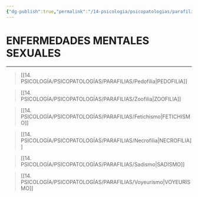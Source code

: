 ```yaml
---
{"dg-publish":true,"permalink":"/14-psicologia/psicopatologias/parafilias/parafilias/","tags":["Psicología","Teoría","Complemento"]}
---
```


# ENFERMEDADES MENTALES SEXUALES
---

>[[14. PSICOLOGÍA/PSICOPATOLOGÍAS/PARAFILIAS/Pedofilia\|PEDOFILIA]]

>[[14. PSICOLOGÍA/PSICOPATOLOGÍAS/PARAFILIAS/Zoofilia\|ZOOFILIA]]

>[[14. PSICOLOGÍA/PSICOPATOLOGÍAS/PARAFILIAS/Fetichismo\|FETICHISMO]]

>[[14. PSICOLOGÍA/PSICOPATOLOGÍAS/PARAFILIAS/Necrofilia\|NECROFILIA]]

>[[14. PSICOLOGÍA/PSICOPATOLOGÍAS/PARAFILIAS/Sadismo\|SADISMO]]

>[[14. PSICOLOGÍA/PSICOPATOLOGÍAS/PARAFILIAS/Voyeurismo\|VOYEURISMO]]

